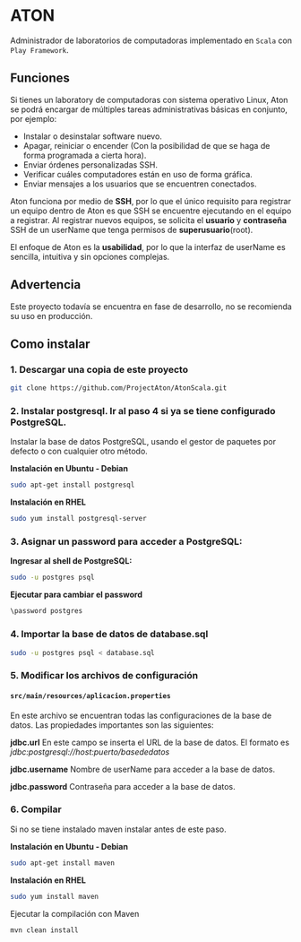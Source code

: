# ATON
Administrador de laboratorios de computadoras implementado en `Scala` con `Play Framework`.

## Funciones
Si tienes un laboratory de computadoras con sistema operativo Linux, Aton se podrá encargar de múltiples tareas administrativas básicas en conjunto, por ejemplo:
- Instalar o desinstalar software nuevo.
- Apagar, reiniciar o encender (Con la posibilidad de que se haga de forma programada a cierta hora).
- Enviar órdenes personalizadas SSH.
- Verificar cuáles computadores están en uso de forma gráfica.
- Enviar mensajes a los usuarios que se encuentren conectados.

Aton funciona por medio de __SSH__, por lo que el único requisito para registrar un equipo dentro de Aton es que SSH se encuentre ejecutando en el equipo a registrar. Al registrar nuevos equipos, se solicita el __usuario__ y __contraseña__ SSH de un userName que tenga permisos de __superusuario__(root).

El enfoque de Aton es la __usabilidad__, por lo que la interfaz de userName es sencilla, intuitiva y sin opciones complejas.

## Advertencia
Este proyecto todavía se encuentra en fase de desarrollo, no se recomienda su uso en producción.

## Como instalar
### 1. Descargar una copia de este proyecto
```bash
git clone https://github.com/ProjectAton/AtonScala.git
```

### 2. Instalar postgresql. Ir al paso 4 si ya se tiene configurado PostgreSQL.

Instalar la base de datos PostgreSQL, usando el gestor de paquetes por defecto o con cualquier otro método.

**Instalación en Ubuntu - Debian**

```bash
sudo apt-get install postgresql
```

**Instalación en RHEL**

```bash
sudo yum install postgresql-server
```

### 3. Asignar un password para acceder a PostgreSQL:

**Ingresar al shell de PostgreSQL:**

```bash
sudo -u postgres psql
```

**Ejecutar para cambiar el password**

```bash
\password postgres
```

### 4. Importar la base de datos de database.sql
```bash
sudo -u postgres psql < database.sql
```

### 5. Modificar los archivos de configuración

#### `src/main/resources/aplicacion.properties`
En este archivo se encuentran todas las configuraciones de la base de datos. Las propiedades importantes son las siguientes:

**jdbc.url**
En este campo se inserta el URL de la base de datos. El formato es *jdbc:postgresql://host:puerto/basededatos*

**jdbc.username**
Nombre de userName para acceder a la base de datos.

**jdbc.password**
Contraseña para acceder a la base de datos.

### 6. Compilar
Si no se tiene instalado maven instalar antes de este paso.

**Instalación en Ubuntu - Debian**
```bash
sudo apt-get install maven
```

**Instalación en RHEL**
```bash
sudo yum install maven
```

Ejecutar la compilación con Maven

```bash
mvn clean install
```

##